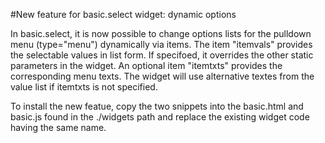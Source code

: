 #New feature for basic.select widget: dynamic options

In basic.select, it is now possible to change options lists for the pulldown menu (type="menu") dynamically via items. The item "itemvals" provides the selectable values in list form. 
If specifoed, it overrides the other static parameters in the widget. An optional item "itemtxts" provides the corresponding menu texts. The widget will use alternative textes from the value list if  itemtxts is not specified.

To install the new featue, copy the two snippets into the basic.html and basic.js found in the ./widgets path and replace the existing widget code having the same name. 

